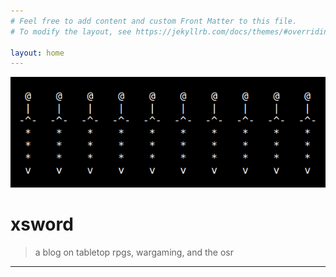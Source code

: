 ```yaml
---
# Feel free to add content and custom Front Matter to this file.
# To modify the layout, see https://jekyllrb.com/docs/themes/#overriding-theme-defaults

layout: home
---
```


![Simple ASCII art of ten swords in a row](/images/xswordASCII.png)

# xsword

> a blog on tabletop rpgs, wargaming, and the osr

----
